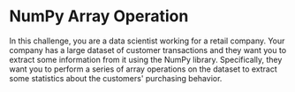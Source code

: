 # NumPy Array Operation

In this challenge, you are a data scientist working for a retail company. Your company has a large dataset of customer transactions and they want you to extract some information from it using the NumPy library. Specifically, they want you to perform a series of array operations on the dataset to extract some statistics about the customers' purchasing behavior.
